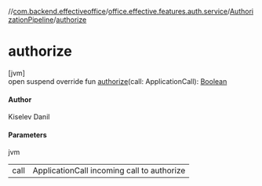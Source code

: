 //[com.backend.effectiveoffice](../../../index.md)/[office.effective.features.auth.service](../index.md)/[AuthorizationPipeline](index.md)/[authorize](authorize.md)

# authorize

[jvm]\
open suspend override fun [authorize](authorize.md)(call: ApplicationCall): [Boolean](https://kotlinlang.org/api/latest/jvm/stdlib/kotlin/-boolean/index.html)

#### Author

Kiselev Danil

#### Parameters

jvm

| | |
|---|---|
| call | ApplicationCall incoming call to authorize |
